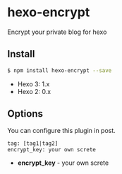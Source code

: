 # hexo-encrypt

Encrypt your private blog for hexo 

## Install

``` bash
$ npm install hexo-encrypt --save
```

- Hexo 3: 1.x
- Hexo 2: 0.x

## Options

You can configure this plugin in post.

``` post
tag: [tag1|tag2]
encrypt_key: your own screte
```
- **encrypt_key** - your own screte
